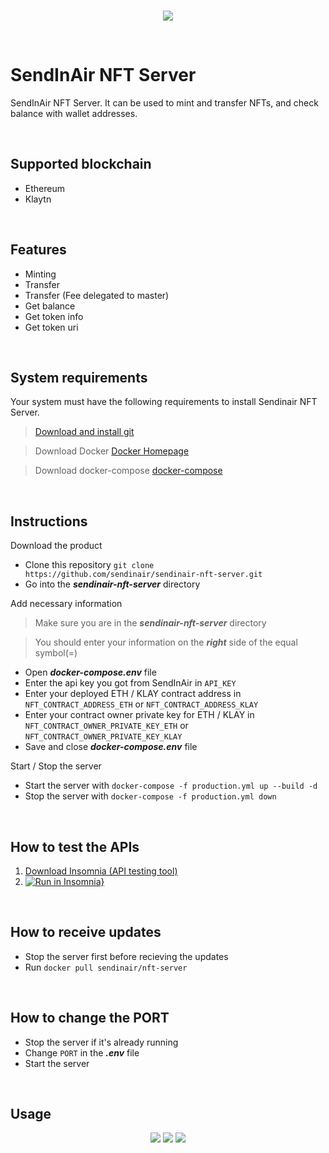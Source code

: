 <br/>
<p align="center">
<a href="http://sendinair.com/"><img src="https://res.cloudinary.com/dqvwj4pl2/image/upload/w_400/v1655263343/SendInAir%20design/sendinair_logo_dgzmyv.png" /></a>
</p>
<br/>

# SendInAir NFT Server

SendInAir NFT Server. It can be used to mint and transfer NFTs, and check balance with wallet addresses.

<br/>

## Supported blockchain
- Ethereum
- Klaytn

<br/>

## Features
- Minting
- Transfer
- Transfer (Fee delegated to master)
- Get balance
- Get token info
- Get token uri

<br/>

## System requirements

Your system must have the following requirements to install Sendinair NFT Server.

> [Download and install git](https://github.com/git-guides/install-git/)

> Download Docker
> [Docker Homepage](https://www.docker.com/get-started/)

> Download docker-compose
> [docker-compose](https://docs.docker.com/compose/install/)

<br/>

## Instructions
Download the product
- Clone this repository `git clone https://github.com/sendinair/sendinair-nft-server.git`
- Go into the ***sendinair-nft-server*** directory

Add necessary information
> Make sure you are in the ***sendinair-nft-server*** directory

> You should enter your information on the ***right*** side of the equal symbol(=)
- Open ***docker-compose.env*** file
- Enter the api key you got from SendInAir in `API_KEY`
- Enter your deployed ETH / KLAY contract address in `NFT_CONTRACT_ADDRESS_ETH` or `NFT_CONTRACT_ADDRESS_KLAY`
- Enter your contract owner private key for ETH / KLAY in `NFT_CONTRACT_OWNER_PRIVATE_KEY_ETH` or `NFT_CONTRACT_OWNER_PRIVATE_KEY_KLAY`
- Save and close ***docker-compose.env*** file

Start / Stop the server
- Start the server with `docker-compose -f production.yml up --build -d`
- Stop the server with `docker-compose -f production.yml down`

<br/>

## How to test the APIs
1. [Download Insomnia (API testing tool)](https://insomnia.rest/download)
2. [![Run in Insomnia}](https://insomnia.rest/images/run.svg)](https://insomnia.rest/run/?label=sendinair-nft-server&uri=https%3A%2F%2Fsendinair-doc-test.s3.ap-northeast-2.amazonaws.com%2Fdoc%2Btest%2Fsendinair-nft-server.json)

<br/>

## How to receive updates
- Stop the server first before recieving the updates
- Run `docker pull sendinair/nft-server`

<br/>

## How to change the PORT
- Stop the server if it's already running
- Change `PORT` in the ***.env*** file
- Start the server

<br/>

## Usage

<p align="center">
  <img src="https://res.cloudinary.com/dqvwj4pl2/image/upload/h_500/v1654583596/sendinair_project/sendinair_nft_wallet_create_xlvdrl.jpg" />
  <img src="https://res.cloudinary.com/dqvwj4pl2/image/upload/h_500/v1654583596/sendinair_project/sendinair_nft_wallet_create_result_gsnprc.jpg" />
  <img src="https://res.cloudinary.com/dqvwj4pl2/image/upload/h_300/v1654583596/sendinair_project/sendinair_nft_wallet_list_fophgo.jpg" />
</p>
